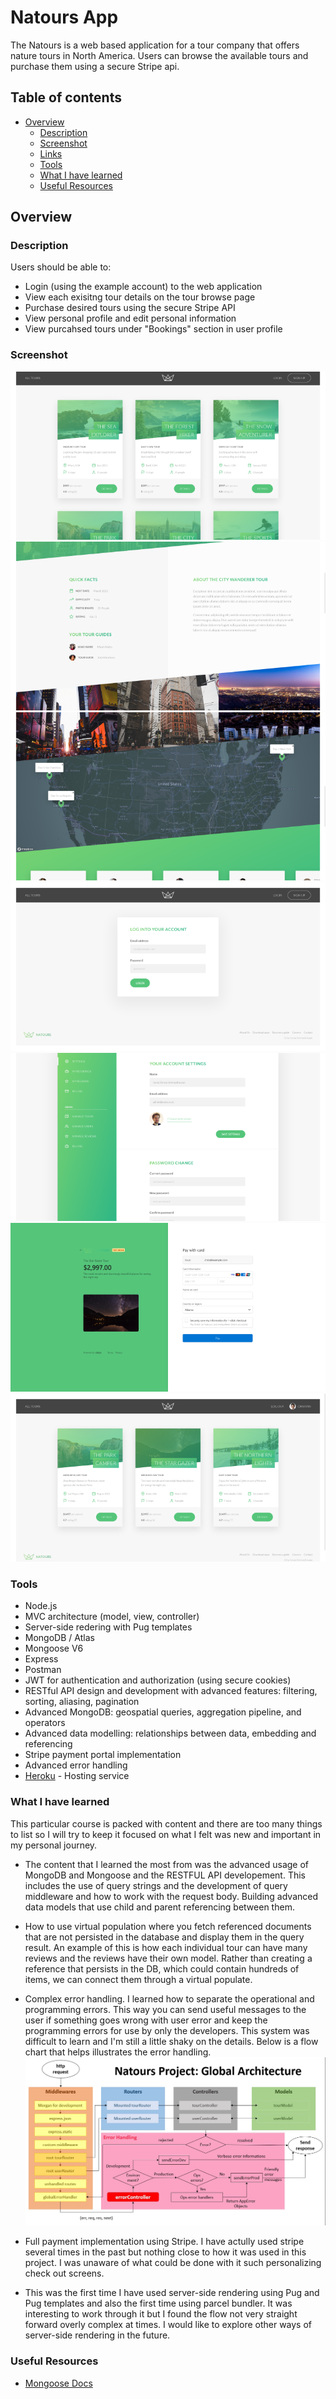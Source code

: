 # Natours App

The Natours is a web based application for a tour company that offers nature tours in North America. Users can browse the available tours and purchase them using a secure Stripe api.

## Table of contents

- [Overview](#overview)
  - [Description](#description)
  - [Screenshot](#screenshot)
  - [Links](#links)
  - [Tools](#tools)
  - [What I have learned](#what-i-have-learned)
  - [Useful Resources](#useful-resources)

## Overview

### Description

Users should be able to:

- Login (using the example account) to the web application
- View each exisitng tour details on the tour browse page
- Purchase desired tours using the secure Stripe API
- View personal profile and edit personal information
- View purcahsed tours under "Bookings" section in user profile

### Screenshot

![All tours](public/assets/all_tours.png)
![Tour details](public/assets/tour_details.png)
![Tour map](public/assets/tour_map.png)
![Login screen](public/assets/login.png)
![Admin user screen](public/assets/admin_user.png)
![Checkout screen](public/assets/checkout.png)
![My tours](public/assets/my-tours.png)

### Tools

- Node.js
- MVC architecture (model, view, controller)
- Server-side redering with Pug templates
- MongoDB / Atlas
- Mongoose V6
- Express
- Postman
- JWT for authentication and authorization (using secure cookies)
- RESTful API design and development with advanced features: filtering, sorting, aliasing, pagination
- Advanced MongoDB: geospatial queries, aggregation pipeline, and operators
- Advanced data modelling: relationships between data, embedding and referencing
- Stripe payment portal implementation
- Advanced error handling
- [Heroku](https://www.heroku.com/) - Hosting service

### What I have learned

This particular course is packed with content and there are too many things to list so I will try to keep it focused on what I felt was new and important in my personal journey.

- The content that I learned the most from was the advanced usage of MongoDB and Mongoose and the RESTFUL API developement. This includes the use of query strings and the development of query middleware and how to work with the request body. Building advanced data models that use child and parent referencing between them.

- How to use virtual population where you fetch referenced documents that are not persisted in the database and display them in the query result. An example of this is how each individual tour can have many reviews and the reviews have their own model. Rather than creating a reference that persists in the DB, which could contain hundreds of items, we can connect them through a virtual populate.

- Complex error handling. I learned how to separate the operational and programming errors. This way you can send useful messages to the user if something goes wrong with user error and keep the programming errors for use by only the developers. This system was difficult to learn and I'm still a little shaky on the details. Below is a flow chart that helps illustrates the error handling.
  ![Error handling](public/assets/Node-backend-architecture.jpg)

- Full payment implementation using Stripe. I have actully used stripe several times in the past but nothing close to how it was used in this project. I was unaware of what could be done with it such personalizing check out screens.

- This was the first time I have used server-side rendering using Pug and Pug templates and also the first time using parcel bundler. It was interesting to work through it but I found the flow not very straight forward overly complex at times. I would like to explore other ways of server-side rendering in the future.

### Useful Resources

- [Mongoose Docs](https://mongoosejs.com/docs/)
